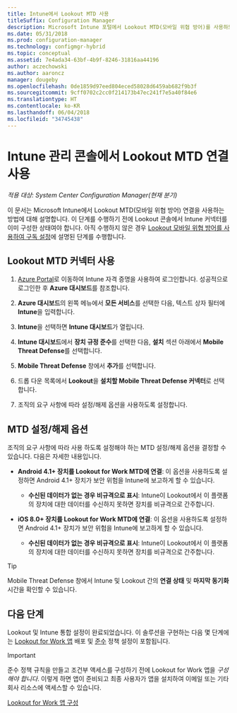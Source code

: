 ```yaml
---
title: Intune에서 Lookout MTD 사용
titleSuffix: Configuration Manager
description: Microsoft Intune 포털에서 Lookout MTD(모바일 위협 방어)를 사용하도록 설정합니다.
ms.date: 05/31/2018
ms.prod: configuration-manager
ms.technology: configmgr-hybrid
ms.topic: conceptual
ms.assetid: 7e4ada34-63bf-4b9f-8246-31816aa44196
author: aczechowski
ms.author: aaroncz
manager: dougeby
ms.openlocfilehash: 0de1859d97eed804eced58028d6459ab682f9b3f
ms.sourcegitcommit: 9cff0702c2cc0f214173b47ec241f7e5a40f84e6
ms.translationtype: HT
ms.contentlocale: ko-KR
ms.lasthandoff: 06/04/2018
ms.locfileid: "34745438"
---
```

# <a name="enable-lookout-mtd-connection-in-the-intune-admin-console"></a>Intune 관리 콘솔에서 Lookout MTD 연결 사용

*적용 대상: System Center Configuration Manager(현재 분기)*

이 문서는 Microsoft Intune에서 Lookout MTD(모바일 위협 방어) 연결을 사용하는 방법에 대해 설명합니다. 이 단계를 수행하기 전에 Lookout 콘솔에서 Intune 커넥터를 이미 구성한 상태여야 합니다. 아직 수행하지 않은 경우 [Lookout 모바일 위협 방어를 사용하여 구독 설정](set-up-your-subscription-with-lookout.md)에 설명된 단계를 수행합니다.



## <a name="enable-the-lookout-mtd-connector"></a>Lookout MTD 커넥터 사용

1. [Azure Portal](https://portal.azure.com)로 이동하여 Intune 자격 증명을 사용하여 로그인합니다. 성공적으로 로그인한 후 **Azure 대시보드**를 참조합니다.  

2. **Azure 대시보드**의 왼쪽 메뉴에서 **모든 서비스**를 선택한 다음, 텍스트 상자 필터에 **Intune**을 입력합니다.  

3. **Intune**을 선택하면 **Intune 대시보드**가 열립니다.  

4. **Intune 대시보드**에서 **장치 규정 준수**를 선택한 다음, **설치** 섹션 아래에서 **Mobile Threat Defense**를 선택합니다.  

5. **Mobile Threat Defense** 창에서 **추가**를 선택합니다.  

6. 드롭 다운 목록에서 **Lookout**을 **설치할 Mobile Threat Defense 커넥터**로 선택합니다.  

7. 조직의 요구 사항에 따라 설정/해제 옵션을 사용하도록 설정합니다.  



## <a name="mtd-toggle-options"></a>MTD 설정/해제 옵션

조직의 요구 사항에 따라 사용 하도록 설정해야 하는 MTD 설정/해제 옵션을 결정할 수 있습니다. 다음은 자세한 내용입니다.

- **Android 4.1+ 장치를 Lookout for Work MTD에 연결**: 이 옵션을 사용하도록 설정하면 Android 4.1+ 장치가 보안 위험을 Intune에 보고하게 할 수 있습니다.  
    - **수신된 데이터가 없는 경우 비규격으로 표시**: Intune이 Lookout에서 이 플랫폼의 장치에 대한 데이터를 수신하지 못하면 장치를 비규격으로 간주합니다.  

- **iOS 8.0+ 장치를 Lookout for Work MTD에 연결**: 이 옵션을 사용하도록 설정하면 Android 4.1+ 장치가 보안 위험을 Intune에 보고하게 할 수 있습니다.
    - **수신된 데이터가 없는 경우 비규격으로 표시**: Intune이 Lookout에서 이 플랫폼의 장치에 대한 데이터를 수신하지 못하면 장치를 비규격으로 간주합니다.  

> [!TIP]  
> Mobile Threat Defense 창에서 Intune 및 Lookout 간의 **연결 상태** 및 **마지막 동기화** 시간을 확인할 수 있습니다.



## <a name="next-steps"></a>다음 단계
Lookout 및 Intune 통합 설정이 완료되었습니다. 이 솔루션을 구현하는 다음 몇 단계에는 [Lookout for Work 앱](configure-and-deploy-lookout-for-work-apps.md) 배포 및 [준수](enable-device-threat-protection-rule-compliance-policy.md) 정책 설정이 포함됩니다.

>[!IMPORTANT]
> 준수 정책 규칙을 만들고 조건부 액세스를 구성하기 전에 Lookout for Work 앱을 *구성해야 합니다*. 이렇게 하면 앱이 준비되고 최종 사용자가 앱을 설치하여 이메일 또는 기타 회사 리소스에 액세스할 수 있습니다.

[Lookout for Work 앱 구성](configure-and-deploy-lookout-for-work-apps.md)
